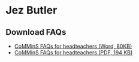 # Jez Butler
## Download FAQs
- [CoMMinS FAQs for headteachers  (Word, 80KB)](./documents/CoMMinS_FAQs_for_headteachers.docx)
- [CoMMinS FAQs for headteachers  (PDF, 194 KB)](./documents/CoMMinS_FAQs_for_headteachers.pdf)

